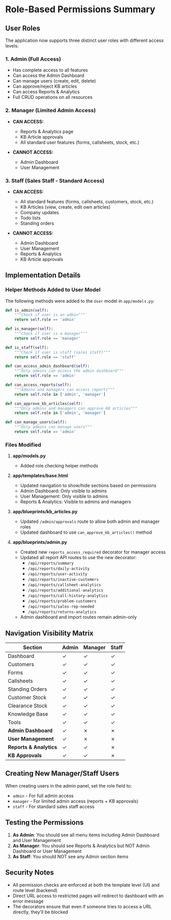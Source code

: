 # Role-Based Permissions Summary

## User Roles

The application now supports three distinct user roles with different access levels:

### 1. **Admin** (Full Access)
- Has complete access to all features
- Can access the Admin Dashboard
- Can manage users (create, edit, delete)
- Can approve/reject KB articles
- Can access Reports & Analytics
- Full CRUD operations on all resources

### 2. **Manager** (Limited Admin Access)
- **CAN ACCESS:**
  - Reports & Analytics page
  - KB Article approvals
  - All standard user features (forms, callsheets, stock, etc.)

- **CANNOT ACCESS:**
  - Admin Dashboard
  - User Management

### 3. **Staff** (Sales Staff - Standard Access)
- **CAN ACCESS:**
  - All standard features (forms, callsheets, customers, stock, etc.)
  - KB Articles (view, create, edit own articles)
  - Company updates
  - Todo lists
  - Standing orders

- **CANNOT ACCESS:**
  - Admin Dashboard
  - User Management
  - Reports & Analytics
  - KB Article approvals

## Implementation Details

### Helper Methods Added to User Model

The following methods were added to the `User` model in `app/models.py`:

```python
def is_admin(self):
    """Check if user is an admin"""
    return self.role == 'admin'

def is_manager(self):
    """Check if user is a manager"""
    return self.role == 'manager'

def is_staff(self):
    """Check if user is staff (sales staff)"""
    return self.role == 'staff'

def can_access_admin_dashboard(self):
    """Only admins can access the admin dashboard"""
    return self.role == 'admin'

def can_access_reports(self):
    """Admins and managers can access reports"""
    return self.role in ['admin', 'manager']

def can_approve_kb_articles(self):
    """Only admins and managers can approve KB articles"""
    return self.role in ['admin', 'manager']

def can_manage_users(self):
    """Only admins can manage users"""
    return self.role == 'admin'
```

### Files Modified

1. **app/models.py**
   - Added role checking helper methods

2. **app/templates/base.html**
   - Updated navigation to show/hide sections based on permissions
   - Admin Dashboard: Only visible to admins
   - User Management: Only visible to admins
   - Reports & Analytics: Visible to admins and managers

3. **app/blueprints/kb_articles.py**
   - Updated `/admin/approvals` route to allow both admin and manager roles
   - Updated dashboard to use `can_approve_kb_articles()` method

4. **app/blueprints/admin.py**
   - Created new `reports_access_required` decorator for manager access
   - Updated all report API routes to use the new decorator:
     - `/api/reports/summary`
     - `/api/reports/daily-activity`
     - `/api/reports/user-activity`
     - `/api/reports/inactive-customers`
     - `/api/reports/callsheet-analytics`
     - `/api/reports/additional-analytics`
     - `/api/reports/call-history-analytics`
     - `/api/reports/problem-customers`
     - `/api/reports/sales-rep-needed`
     - `/api/reports/returns-analytics`
   - Admin dashboard and import routes remain admin-only

## Navigation Visibility Matrix

| Section | Admin | Manager | Staff |
|---------|-------|---------|-------|
| Dashboard | ✓ | ✓ | ✓ |
| Customers | ✓ | ✓ | ✓ |
| Forms | ✓ | ✓ | ✓ |
| Callsheets | ✓ | ✓ | ✓ |
| Standing Orders | ✓ | ✓ | ✓ |
| Customer Stock | ✓ | ✓ | ✓ |
| Clearance Stock | ✓ | ✓ | ✓ |
| Knowledge Base | ✓ | ✓ | ✓ |
| Tools | ✓ | ✓ | ✓ |
| **Admin Dashboard** | ✓ | ✗ | ✗ |
| **User Management** | ✓ | ✗ | ✗ |
| **Reports & Analytics** | ✓ | ✓ | ✗ |
| **KB Approvals** | ✓ | ✓ | ✗ |

## Creating New Manager/Staff Users

When creating users in the admin panel, set the role field to:
- `admin` - For full admin access
- `manager` - For limited admin access (reports + KB approvals)
- `staff` - For standard sales staff access

## Testing the Permissions

1. **As Admin**: You should see all menu items including Admin Dashboard and User Management
2. **As Manager**: You should see Reports & Analytics but NOT Admin Dashboard or User Management
3. **As Staff**: You should NOT see any Admin section items

## Security Notes

- All permission checks are enforced at both the template level (UI) and route level (backend)
- Direct URL access to restricted pages will redirect to dashboard with an error message
- The decorators ensure that even if someone tries to access a URL directly, they'll be blocked
